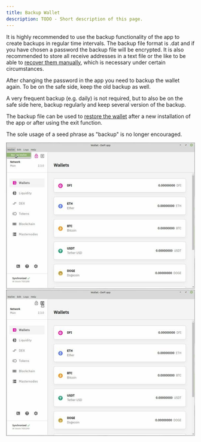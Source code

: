 ```yaml
---
title: Backup Wallet
description: TODO - Short description of this page.
---
```


It is highly recommended to use the backup functionality of the app to create backups in regular time intervals. The backup file format is .dat and if you have chosen a password the backup file will be encrypted. It is also recommended to store all receive addresses in a text file or the like to be able to [recover them manually](./Create_address.md), which is necessary under certain circumstances.

After changing the password in the app you need to backup the wallet again. To be on the safe side, keep the old backup as well.

A very frequent backup (e.g. daily) is not required, but to also be on the safe side here, backup regularly and keep several version of the backup.

The backup file can be used to [restore the wallet](./Restore_Wallet.md) after a new installation of the app or after using the exit function.

The sole usage of a seed phrase as "backup" is no longer encouraged.

![Wallet backup](../media/Wallet_Backup.jpg)
![Exit wallet](../media/Wallet_Exit_1.jpg)